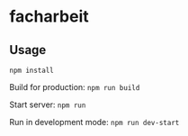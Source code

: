 # facharbeit

## Usage

`npm install`

Build for production:
`npm run build`

Start server:
`npm run`

Run in development mode:
`npm run dev-start`
